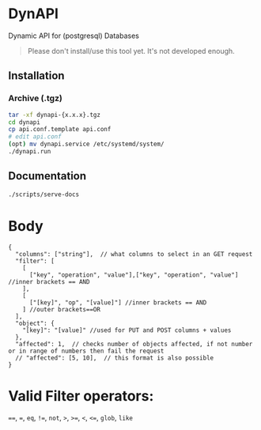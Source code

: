 # DynAPI
Dynamic API for (postgresql) Databases

> Please don't install/use this tool yet. It's not developed enough.

## Installation

### Archive (.tgz)

```bash
tar -xf dynapi-{x.x.x}.tgz
cd dynapi
cp api.conf.template api.conf
# edit api.conf
(opt) mv dynapi.service /etc/systemd/system/
./dynapi.run
```


## Documentation

```bash
./scripts/serve-docs
```

# Body
```json5
{
  "columns": ["string"],  // what columns to select in an GET request
  "filter": [
    [
      ["key", "operation", "value"],["key", "operation", "value"] //inner brackets == AND
    ],
    [
      ["[key]", "op", "[value]"] //inner brackets == AND
    ] //outer brackets==OR
  ],
  "object": {
    "[key]": "[value]" //used for PUT and POST columns + values
  },
  "affected": 1,  // checks number of objects affected, if not number or in range of numbers then fail the request
  // "affected": [5, 10],  // this format is also possible
}
```
# Valid Filter operators:
`==`, `=`, `eq`, `!=`, `not`, `>`, `>=`, `<`, `<=`, `glob`, `like`
